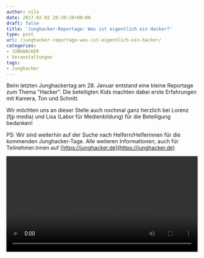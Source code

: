 ```yaml
---
author: nilo
date: 2017-02-02 20:39:28+00:00
draft: false
title: 'Junghacker-Reportage: Was ist eigentlich ein Hacker?'
type: post
url: /junghacker-reportage-was-ist-eigentlich-ein-hacker/
categories:
- JUNGHACKER
- Veranstaltungen
tags:
- Junghacker
---
```


Beim letzten Junghackertag am 28. Januar entstand eine kleine Reportage zum Thema "Hacker". Die beteiligten Kids machten dabei erste Erfahrungen mit Kamera, Ton und Schnitt.

<!-- more -->
Wir möchten uns an dieser Stelle auch nochmal ganz herzlich bei Lorenz (fjp media) und Lisa (Labor für Medienbildung) für die Beteiligung bedanken!

PS: Wir sind weiterhin auf der Suche nach Helfern/Helferinnen für die kommenden Junghacker-Tage. Alle weiteren Informationen, auch für Teilnehmer.innen auf [https://junghacker.de](https://junghacker.de)

<video style="width:100%;"><source src="https://eigenbaukombinat.de/2017-01-28_Junghacker.mp4" type="video/mp4"></video>
